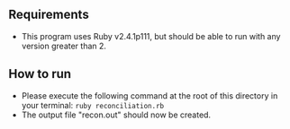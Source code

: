 ## Requirements
* This program uses Ruby v2.4.1p111, but should be able to run with any version greater than 2.

## How to run
* Please execute the following command at the root of this directory in your terminal: `ruby reconciliation.rb`
* The output file "recon.out" should now be created.
